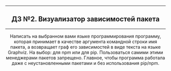 <center>

---
## ДЗ №2. Визуализатор зависимостей пакета
---
Написать на выбранном вами языке программирования программу, которая принимает в качестве аргумента командной строки имя пакета, а возвращает граф его зависимостей в виде текста на языке Graphviz. На выбор: для npm или для pip. Пользоваться самими этими менеджерами пакетов запрещено. Главное, чтобы программа работала даже с неустановленными пакетами и без использования pip/npm.
